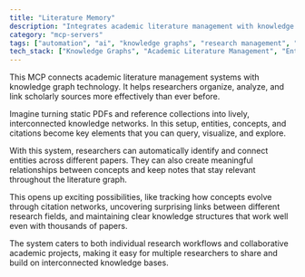 ```yaml
---
title: "Literature Memory"
description: "Integrates academic literature management with knowledge graphs for efficient source analysis, note-taking, and entity linking across academic materials."
category: "mcp-servers"
tags: ["automation", "ai", "knowledge graphs", "research management", "entity extraction", "semantic relationships"]
tech_stack: ["Knowledge Graphs", "Academic Literature Management", "Entity Linking", "Semantic Analysis", "Citation Networks", "Dynamic Knowledge Networks"]
---
```


This MCP connects academic literature management systems with knowledge graph technology. It helps researchers organize, analyze, and link scholarly sources more effectively than ever before.

Imagine turning static PDFs and reference collections into lively, interconnected knowledge networks. In this setup, entities, concepts, and citations become key elements that you can query, visualize, and explore.

With this system, researchers can automatically identify and connect entities across different papers. They can also create meaningful relationships between concepts and keep notes that stay relevant throughout the literature graph.

This opens up exciting possibilities, like tracking how concepts evolve through citation networks, uncovering surprising links between different research fields, and maintaining clear knowledge structures that work well even with thousands of papers.

The system caters to both individual research workflows and collaborative academic projects, making it easy for multiple researchers to share and build on interconnected knowledge bases.